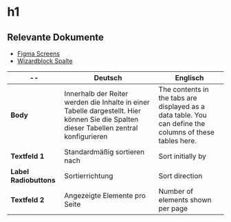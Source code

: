 # h1

## Relevante Dokumente

* [Figma Screens](https://www.figma.com/file/ObpEGoczbPSUsnoH7aPFLbdy/Workflow-Generator-Screens?node-id=93%3A826)
* [Wizardblock Spalte](../modals/7-4_wizard-table.md)

-- | Deutsch | Englisch
---|---|---
**Body** | Innerhalb der Reiter werden die Inhalte in einer Tabelle dargestellt. Hier können Sie die Spalten dieser Tabellen zentral konfigurieren | The contents in the tabs are displayed as a data table. You can define the columns of these tables here.
**Textfeld 1** | Standardmäßig sortieren nach | Sort initially by
**Label Radiobuttons** | Sortierrichtung | Sort direction
**Textfeld 2** | Angezeigte Elemente pro Seite | Number of elements shown per page